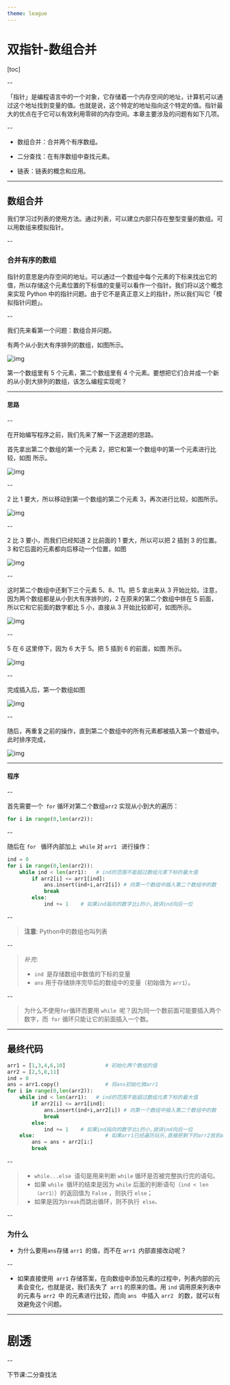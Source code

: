 ```yaml
---
theme: league
---
```


# 双指针-数组合并

[toc]

--

「指针」是编程语言中的一个对象，它存储着一个内存空间的地址，计算机可以通过这个地址找到变量的值。也就是说，这个特定的地址指向这个特定的值。指针最大的优点在于它可以有效利用零碎的内存空间。本章主要涉及的问题有如下几项。

--

-   数组合并：合并两个有序数组。

-   二分查找：在有序数组中查找元素。

-   链表：链表的概念和应用。

---

## 数组合并

我们学习过列表的使用方法。通过列表，可以建立内部只存在整型变量的数组。可以用数组来模拟指针。

--

### 合并有序的数组

指针的意思是内存空间的地址。可以通过一个数组中每个元素的下标来找出它的值，所以存储这个元素位置的下标值的变量可以看作一个指针。我们将以这个概念来实现 Python 中的指针问题。由于它不是真正意义上的指针，所以我们叫它「模拟指针问题」。

--

我们先来看第一个问题：数组合并问题。

有两个从小到大有序排列的数组，如图所示。

![img](%E5%8F%8C%E6%8C%87%E9%92%88-%E6%95%B0%E7%BB%84%E5%90%88%E5%B9%B6.assets/v2-d1a300b7ce8c20d45b166623a2c9f2dc.jpg)

第一个数组里有 5 个元素，第二个数组里有 4 个元素。要想把它们合并成一个新的从小到大排列的数组，该怎么编程实现呢？

---

#### 思路

--

在开始编写程序之前，我们先来了解一下这道题的思路。

首先拿出第二个数组的第一个元素 2，把它和第一个数组中的第一个元素进行比较，如图  所示。

![img](%E5%8F%8C%E6%8C%87%E9%92%88-%E6%95%B0%E7%BB%84%E5%90%88%E5%B9%B6.assets/v2-9a673b60de53a157ebe73d6f9699fdef.jpg)

--

2 比 1 要大，所以移动到第一个数组的第二个元素 3，再次进行比较，如图所示。

![img](%E5%8F%8C%E6%8C%87%E9%92%88-%E6%95%B0%E7%BB%84%E5%90%88%E5%B9%B6.assets/v2-8733dc8e71f22c38876cf770b1df9a14.jpg)

--

2 比 3 要小，而我们已经知道 2 比前面的 1 要大，所以可以把 2 插到 3 的位置。3 和它后面的元素都向后移动一个位置，如图 

![img](%E5%8F%8C%E6%8C%87%E9%92%88-%E6%95%B0%E7%BB%84%E5%90%88%E5%B9%B6.assets/v2-e17f869d47be65618cff2d0c9d18e4aa.jpg)

--

这时第二个数组中还剩下三个元素 5、8、11。把 5 拿出来从 3 开始比较。注意，因为两个数组都是从小到大有序排列的，2 在原来的第二个数组中排在 5 前面，所以它和它前面的数字都比 5 小，直接从 3 开始比较即可，如图所示。

![img](%E5%8F%8C%E6%8C%87%E9%92%88-%E6%95%B0%E7%BB%84%E5%90%88%E5%B9%B6.assets/v2-e1113554c101a3279f6bc8c9a04d26fa.jpg)

--

5 在 6 这里停下，因为 6 大于 5。把 5 插到 6 的前面，如图 所示。

![img](%E5%8F%8C%E6%8C%87%E9%92%88-%E6%95%B0%E7%BB%84%E5%90%88%E5%B9%B6.assets/v2-5451c552962ab46c5b55e59ff784f594.jpg)

--

完成插入后，第一个数组如图

![img](%E5%8F%8C%E6%8C%87%E9%92%88-%E6%95%B0%E7%BB%84%E5%90%88%E5%B9%B6.assets/v2-4c10e5a95d8e6608eba1fe6827a46e1a.jpg)

--

随后，再重复之前的操作，直到第二个数组中的所有元素都被插入第一个数组中。此时排序完成，

![img](%E5%8F%8C%E6%8C%87%E9%92%88-%E6%95%B0%E7%BB%84%E5%90%88%E5%B9%B6.assets/v2-ee79d8a60ff532f41ed3f501b5162b57.jpg)

---

#### 程序

--

首先需要一个` for`  循环对第二个数组` arr2 ` 实现从小到大的遍历：

```python
for i in range(0,len(arr2)):
```

--

随后在 `for ` 循环内部加上` while`  对 `arr1 ` 进行操作：

```python
ind = 0
for i in range(0,len(arr2)):
    while ind < len(arr1):   # ind的范围不能超过数组元素下标的最大值
        if arr2[i] <= arr1[ind]:
            ans.insert(ind+i,arr2[i]) # 向第一个数组中插入第二个数组中的数
            break
        else:
            ind += 1    # 如果ind指向的数字比i的小,就讲ind向后一位
```

--

>   **注意**: Python中的数组也叫列表

--

>   *补充*:
>
>   -   `ind `是存储数组中数值的下标的变量
>   -   `ans` 用于存储排序完毕后的数组中的变量（初始值为 `arr1`）。

--

>   为什么不使用` for `循环而要用 `while `呢？因为同一个数前面可能要插入两个数字，而` for` 循环只能让它的前面插入一个数。

---

## 最终代码

```python
arr1 = [1,3,4,6,10]				# 初始化两个数组的值
arr2 = [2,5,8,11]
ind = 0
ans = arr1.copy() 				# 将ans初始化微arr1
for i in range(0,len(arr2)):
    while ind < len(arr1):   # ind的范围不能超过数组元素下标的最大值
        if arr2[i] <= arr1[ind]:
            ans.insert(ind+i,arr2[i]) # 向第一个数组中插入第二个数组中的数
            break
        else:
            ind += 1    # 如果ind指向的数字比i的小,就讲ind向后一位
	else:						# 如果arr1已经遍历玩乐,直接把剩下的arr2放到arr1结尾即可
        ans = ans + arr2[i:]
        break
```

--

>   -   `while...else `语句是用来判断 `while` 循环是否被完整执行完的语句。
>   -   如果 `while `循环的结束是因为 `while` 后面的判断语句（`ind < len（arr1）`）的返回值为 `False` ，则执行 `else`； 
>   -   如果是因为` break `而跳出循环，则不执行` else。` 

--


### 为什么

-   为什么要用` ans `存储 `arr1 `的值，而不在 `arr1 `内部直接改动呢？

--

-   如果直接使用` arr1`  存储答案，在向数组中添加元素的过程中，列表内部的元素会变化，也就是说，我们丢失了` arr1`  的原来的值。用 `ind`  调用原来列表中的元素与 `arr2 `中 的元素进行比较，而向 `ans ` 中插入 `arr2 ` 的数，就可以有效避免这个问题。

---

# 剧透

--

下节课:二分查找法